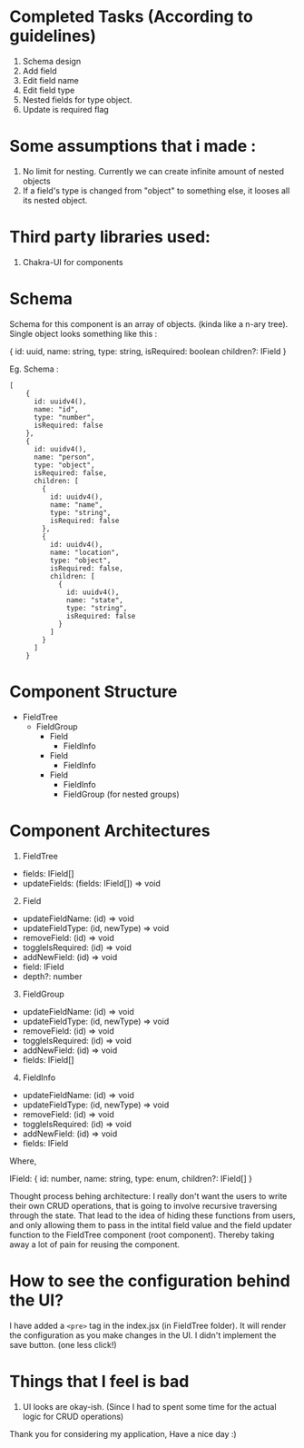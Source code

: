 # Completed Tasks (According to guidelines)

1. Schema design
2. Add field
3. Edit field name
4. Edit field type
5. Nested fields for type object.
6. Update is required flag

# Some assumptions that i made :

1. No limit for nesting. Currently we can create infinite amount of nested objects
2. If a field's type is changed from "object" to something else, it looses all its nested object.

# Third party libraries used:

1. Chakra-UI for components

# Schema

Schema for this component is an array of objects. (kinda like a n-ary tree). Single object looks something like this :

{
id: uuid,
name: string,
type: string,
isRequired: boolean
children?: IField[](optional)
}

Eg. Schema :

```
[
    {
      id: uuidv4(),
      name: "id",
      type: "number",
      isRequired: false
    },
    {
      id: uuidv4(),
      name: "person",
      type: "object",
      isRequired: false,
      children: [
        {
          id: uuidv4(),
          name: "name",
          type: "string",
          isRequired: false
        },
        {
          id: uuidv4(),
          name: "location",
          type: "object",
          isRequired: false,
          children: [
            {
              id: uuidv4(),
              name: "state",
              type: "string",
              isRequired: false
            }
          ]
        }
      ]
    }
```

# Component Structure

-   FieldTree
    -   FieldGroup
        -   Field
            -   FieldInfo
        -   Field
            -   FieldInfo
        -   Field
            -   FieldInfo
            -   FieldGroup (for nested groups)

# Component Architectures

1. FieldTree

-   fields: IField[]
-   updateFields: (fields: IField[]) => void

2. Field

-   updateFieldName: (id) => void
-   updateFieldType: (id, newType) => void
-   removeField: (id) => void
-   toggleIsRequired: (id) => void
-   addNewField: (id) => void
-   field: IField
-   depth?: number

3. FieldGroup

-   updateFieldName: (id) => void
-   updateFieldType: (id, newType) => void
-   removeField: (id) => void
-   toggleIsRequired: (id) => void
-   addNewField: (id) => void
-   fields: IField[]

4. FieldInfo

-   updateFieldName: (id) => void
-   updateFieldType: (id, newType) => void
-   removeField: (id) => void
-   toggleIsRequired: (id) => void
-   addNewField: (id) => void
-   fields: IField

Where,

IField: {
id: number,
name: string,
type: enum,
children?: IField[]
}

Thought process behing architecture:
I really don't want the users to write their own CRUD operations, that is going to involve recursive traversing through the state. That lead to the idea of hiding these functions from users, and only allowing them to pass in the intital field value and the field updater function to the FieldTree component (root component). Thereby taking away a lot of pain for reusing the component.

# How to see the configuration behind the UI?

I have added a `<pre>` tag in the index.jsx (in FieldTree folder).
It will render the configuration as you make changes in the UI. I didn't implement the save button. (one less click!)

# Things that I feel is bad

1. UI looks are okay-ish. (Since I had to spent some time for the actual logic for CRUD operations)

Thank you for considering my application, Have a nice day :)
